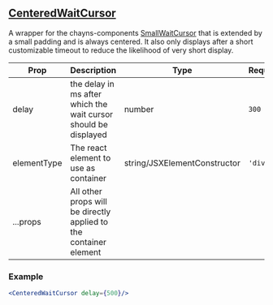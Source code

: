 ## [CenteredWaitCursor](src/components/wait-cursor/CenteredWaitCursor.tsx)

A wrapper for the
chayns-components [SmallWaitCursor](https://github.com/TobitSoftware/chayns-components/blob/master/docs/components/small-wait-cursor.md)
that is extended by a small padding and is always centered. It also only displays after a short customizable timeout to
reduce the likelihood of very short display.

| Prop | Description | Type | Required/Default |
|------|-------------|------|------------------|
| delay | the delay in ms after which the wait cursor should be displayed | number | `300` |
| elementType | The react element to use as container | string/JSXElementConstructor | `'div'` |
| ...props | All other props will be directly applied to the container element | | |

### Example
```jsx
<CenteredWaitCursor delay={500}/>
```
